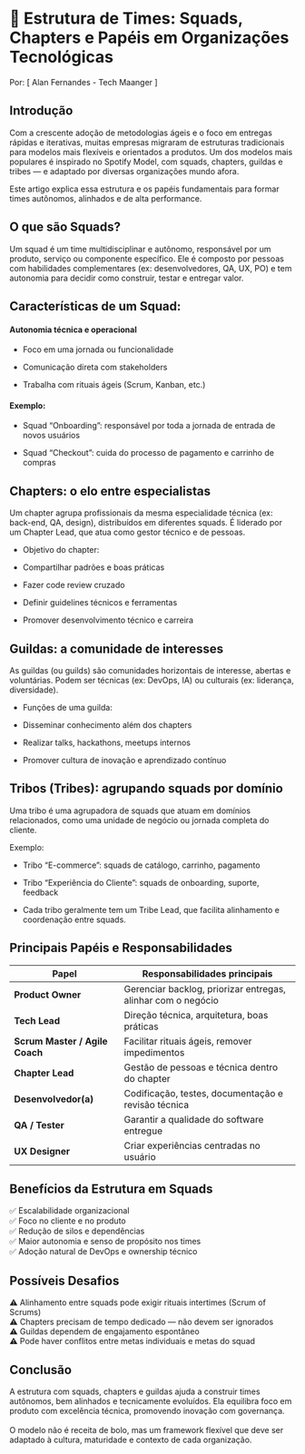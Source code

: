 # 👥 Estrutura de Times: Squads, Chapters e Papéis em Organizações Tecnológicas
Por: [ Alan Fernandes - Tech Maanger ]

## Introdução
Com a crescente adoção de metodologias ágeis e o foco em entregas rápidas e iterativas, muitas empresas migraram de estruturas tradicionais para modelos mais flexíveis e orientados a produtos. Um dos modelos mais populares é inspirado no Spotify Model, com squads, chapters, guildas e tribes — e adaptado por diversas organizações mundo afora.

Este artigo explica essa estrutura e os papéis fundamentais para formar times autônomos, alinhados e de alta performance.

## O que são Squads?
Um squad é um time multidisciplinar e autônomo, responsável por um produto, serviço ou componente específico. Ele é composto por pessoas com habilidades complementares (ex: desenvolvedores, QA, UX, PO) e tem autonomia para decidir como construir, testar e entregar valor.

## Características de um Squad:

#### Autonomia técnica e operacional

- Foco em uma jornada ou funcionalidade

- Comunicação direta com stakeholders

- Trabalha com rituais ágeis (Scrum, Kanban, etc.)

#### Exemplo:

- Squad “Onboarding”: responsável por toda a jornada de entrada de novos usuários

- Squad “Checkout”: cuida do processo de pagamento e carrinho de compras

## Chapters: o elo entre especialistas
Um chapter agrupa profissionais da mesma especialidade técnica (ex: back-end, QA, design), distribuídos em diferentes squads. É liderado por um Chapter Lead, que atua como gestor técnico e de pessoas.

- Objetivo do chapter:

- Compartilhar padrões e boas práticas

- Fazer code review cruzado

- Definir guidelines técnicos e ferramentas

- Promover desenvolvimento técnico e carreira

## Guildas: a comunidade de interesses
As guildas (ou guilds) são comunidades horizontais de interesse, abertas e voluntárias. Podem ser técnicas (ex: DevOps, IA) ou culturais (ex: liderança, diversidade).

- Funções de uma guilda:

- Disseminar conhecimento além dos chapters

- Realizar talks, hackathons, meetups internos

- Promover cultura de inovação e aprendizado contínuo

## Tribos (Tribes): agrupando squads por domínio
Uma tribo é uma agrupadora de squads que atuam em domínios relacionados, como uma unidade de negócio ou jornada completa do cliente.

Exemplo:

- Tribo “E-commerce”: squads de catálogo, carrinho, pagamento

- Tribo “Experiência do Cliente”: squads de onboarding, suporte, feedback

- Cada tribo geralmente tem um Tribe Lead, que facilita alinhamento e coordenação entre squads.

## Principais Papéis e Responsabilidades
| Papel                          | Responsabilidades principais                                 |
| ------------------------------ | ------------------------------------------------------------ |
| **Product Owner**              | Gerenciar backlog, priorizar entregas, alinhar com o negócio |
| **Tech Lead**                  | Direção técnica, arquitetura, boas práticas                  |
| **Scrum Master / Agile Coach** | Facilitar rituais ágeis, remover impedimentos                |
| **Chapter Lead**               | Gestão de pessoas e técnica dentro do chapter                |
| **Desenvolvedor(a)**           | Codificação, testes, documentação e revisão técnica          |
| **QA / Tester**                | Garantir a qualidade do software entregue                    |
| **UX Designer**                | Criar experiências centradas no usuário                      |


## Benefícios da Estrutura em Squads
✅ Escalabilidade organizacional \
✅ Foco no cliente e no produto \
✅ Redução de silos e dependências \
✅ Maior autonomia e senso de propósito nos times \
✅ Adoção natural de DevOps e ownership técnico 

## Possíveis Desafios
⚠️ Alinhamento entre squads pode exigir rituais intertimes (Scrum of Scrums) \
⚠️ Chapters precisam de tempo dedicado — não devem ser ignorados \
⚠️ Guildas dependem de engajamento espontâneo \
⚠️ Pode haver conflitos entre metas individuais e metas do squad

## Conclusão
A estrutura com squads, chapters e guildas ajuda a construir times autônomos, bem alinhados e tecnicamente evoluídos. Ela equilibra foco em produto com excelência técnica, promovendo inovação com governança. \
\
O modelo não é receita de bolo, mas um framework flexível que deve ser adaptado à cultura, maturidade e contexto de cada organização.

